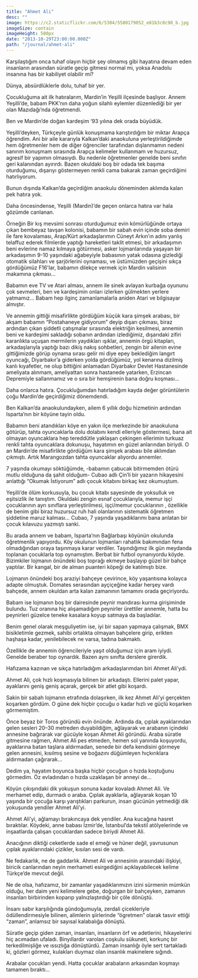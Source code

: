 ```yaml
---
title: "Ahmet Ali"
desc: ""
image: https://c2.staticflickr.com/6/5304/5580179052_e81b3c8c98_b.jpg
imageSize: contain
imageHeight: 500px
date: "2013-10-29T23:00:00.000Z"
path: "/journal/ahmet-ali"
---
```


Karşılaştığım onca tuhaf olayın hiçbir şey olmamış gibi hayatına devam eden insanların arasından süratle geçip gitmesi normal mi, yoksa Anadolu insanına has bir kabiliyet olabilir mi?

Dünya, absürdlüklerle dolu, tuhaf bir yer.

Çocukluğuma ait ilk hatıralarım, Mardin’in Yeşilli ilçesinde başlıyor. Annem Yeşilli’de, babam PKK’nın daha yoğun silahlı eylemler düzenlediği bir yer olan Mazıdağı’nda öğretmendi.

Ben ve Mardin’de doğan kardeşim ‘93 yılına dek orada büyüdük.

Yeşilli’deyken, Türkçeyle günlük konuşmama karıştırdığım bir miktar Arapça öğrendim. Ani bir aile kararıyla Kalkan’daki anaokuluna yerleştirildiğimde hem öğretmenler hem de diğer öğrenciler tarafından dışlanmamın nedeni sanırım konuşmam sırasında Arapça kelimeler kullanmam ve huzursuz, agresif bir yapımın olmasıydı. Bu nedenle öğretmenler genelde beni sınıfın geri kalanından ayırırdı. Bazen okuldaki boş bir odada tek başıma oturduğumu, dışarıyı göstermeyen renkli cama bakarak zaman geçirdiğimi hatırlıyorum.

Bunun dışında Kalkan’da geçirdiğim anaokulu döneminden aklımda kalan pek hatıra yok.

Daha öncesindense, Yeşilli (Mardin)’de geçen onlarca hatıra var hala gözümde canlanan.

Örneğin Bir kış mevsimi sonrası oturduğumuz evin kömürlüğünde ortaya çıkan bembeyaz tavşan kolonisi, babamın bir sabah evin içinde soba demiri ile fare kovalaması, Arap/Kürt arkadaşlarımın Cüneyt Arkın’ın adını yanlış telaffuz ederek filmlerde yaptığı hareketleri taklit etmesi, bir arkadaşımın beni evlerine namaz kılmaya götürmesi, asker lojmanlarında yaşayan bir arkadaşımın 9-10 yaşındaki ağabeyiyle babasının yatak odasına gizlediği otomatik silahları ve şarjörlerini oynaması, ve üstümüzden geçişini sıkça gördüğümüz F16'lar, babamın dilekçe vermek için Mardin valisinin makamına çıkması…

Babamın eve TV ve Atari alması, annem ile sinek avlayan kurbağa oyununu çok sevmeleri, ben ve kardeşimin onları izlerken gülmekten yerlere yatmamız... Babam hep ilginç zamanlamalarla aniden Atari ve bilgisayar almıştır.

Ve annemin gittiği misafirlikte gördüğüm küçük kara şimşek arabası, bir akşam babamın “Postahaneye gidiyorum” deyip dışarı çıkması, biraz ardından çıkan şiddetli çatışmalar sırasında elektriğin kesilmesi, annemin beni ve kardeşimi sakladığı sobanın ardından izlediğimiz, dışarıdaki zifiri karanlıkta uçuşan mermilerin yaydıkları ışıklar, annemin örgü kitapları, arkadaşlarıyla yaptığı bazı dikiş nakış sohbetleri, zengin bir ailenin evine gittiğimizde görüp oynama sırası gelir mi diye epey beklediğim langırt oyuncağı, Diyarbakır’a giderken yolda gördüğümüz, yol kenarına dizilmiş kanlı kıyafetler, ne olup bittiğini anlamadan Diyarbakır Devlet Hastanesinde ameliyata alınmam, ameliyattan sonra hastanede yatarken, Erzincan Depremiyle sallanmamız ve o sıra bir hemşirenin bana doğru koşması…

Daha onlarca hatıra. Çocukluğumdan hatırladığım kayda değer görüntülerin çoğu Mardin’de geçirdiğimiz dönemdendi.

Ben Kalkan’da anaokulundayken, ailem 6 yıllık doğu hizmetinin ardından Isparta’nın bir köyüne tayin oldu.

Babamın beni atandıkları köye en yakın ilçe merkezinde bir anaokuluna götürüp, tahta oyuncaklarla dolu dolabını kendi elleriyle göstermesi, bana ait olmayan oyuncaklara hep tereddütle yaklaşan çekingen ellerimin turkuaz renkli tahta oyuncaklara dokunuşu, hayatımın en güzel anlarından biriydi. O an Mardin’de misafirlikte gördüğüm kara şimşek arabası bile aklımdan çıkmıştı. Artık Marangozdan tahta oyuncaklar alıyordu annemler.

7 yaşında okumayı söktüğümde, -babamın çabucak bitirmemden ötürü mutlu olduğuna da şahit olduğum- Cubao adlı Çin’li bir yazarın hikayesini anlattığı “Okumak İstiyorum” adlı çocuk kitabını birkaç kez okumuştum.

Yeşilli’de ölüm korkusuyla, bu çocuk kitabı sayesinde de yoksulluk ve eşitsizlik ile tanıştım. Okuldaki zengin esnaf çocuklarıyla, memur işçi çocuklarının ayrı sınıflara yerleştirilmesi, işçi/memur çocuklarının , özellikle de benim gibi biraz huzursuz ruh hali olanlarının sistematik öğretmen şiddetine maruz kalması… Cubao, 7 yaşında yaşadıklarımı bana anlatan bir çocuk kılavuzu yazmıştı sanki.

Bu arada annem ve babam, Isparta’nın Bağlarbaşı köyünün okulunda öğretmenlik yapıyordu. Köy okulunun lojmanları rahatlık bakımından fena olmadığından oraya taşınmaya karar verdiler. Taşındığımız ilk gün meydanda toplanan çocuklarla top oynamıştım. Berbat bir futbol oynanıyordu köyde. Bizimkiler lojmanın önündeki boş toprağı ekmeye başlayıp güzel bir bahçe yaptılar. Bir kangal, bir de alman puanteri köpeği de katılmıştı bize.

Lojmanın önündeki boş araziyi bahçeye çevirince, köy yaşantısına kolayca adapte olmuştuk. Domates serasından ayçiçeğine kadar herşey vardı bahçede, annem okuldan arta kalan zamanının tamamını orada geçiriyordu.

Babam ise lojmanın boş bir dairesinde peynir mandırası kurma girişiminde bulundu. Tuz oranına hiç alışamadığım peynirler ürettiler annemle, hatta bu peynirleri güzelce teneke kasalara koyup satmaya da başladılar.

Benim genel olarak meşguliyetim ise, iyi bir sapan yapmaya çalışmak, BMX bisikletimle gezmek, sahibi ortalıkta olmayan bahçelere girip, erikten haşhaşa kadar, yenilebilecek ne varsa, tadına bakmaktı.

Özellikle de annemin öğrencileriyle yaşıt olduğumuz için aram iyiydi. Genelde beraber top oynardık. Bazen aynı sınıfta derslere girerdik.

Hafızama kazınan ve sıkça hatırladığım arkadaşlarımdan biri Ahmet Ali’ydi.

Ahmet Ali, çok hızlı koşmasıyla bilinen bir arkadaştı. Ellerini palet yapar, ayaklarını geniş geniş açarak, gerçek bir atlet gibi koşardı.

Sakin bir sabah lojmanın etrafında dolaşırken, ilk kez Ahmet Ali’yi gerçekten koşarken gördüm. O güne dek hiçbir çocuğu o kadar hızlı ve güçlü koşarken görmemiştim.

Önce beyaz bir Toros göründü evin önünde. Ardında da, çıplak ayaklarından gelen sesleri 20–30 metreden duyabildiğim, ağlayarak ve arabanın içindeki annesine bağırarak var gücüyle koşan Ahmet Ali göründü. Araba süratle gitmesine rağmen, Ahmet Ali pes etmeden, hemen sol yanında koşuyordu, ayaklarına batan taşlara aldırmadan, senede bir defa kendisini görmeye gelen annesini, kısılmış sesine ve boğazını düğümleyen hıçkırıklara aldırmadan çağırarak…

Dedim ya, hayatım boyunca başka hiçbir çocuğun o hızda koştuğunu görmedim. Öz evladından o hızda uzaklaşan bir anneyi de…

Köyün çıkışındaki dik yokuşun sonuna kadar kovaladı Ahmet Ali. Ve merhamet edip, durmadı o araba. Çıplak ayaklarla, ağlayarak koşan 10 yaşında bir çocuğa karşı yarıştıkları parkurun, insan gücünün yetmediği dik yokuşunda yendiler Ahmet Ali’yi.

Ahmet Ali’yi, ağlamayı bırakıncaya dek yendiler. Ana kucağına hasret bıraktılar. Köydeki, anne babası İzmir’de, İstanbul’da tekstil atölyelerinde ve inşaatlarda çalışan çocuklardan sadece biriydi Ahmet Ali.

Anacığının diktiği ceketlerde sade el emeği ve hüner değil, yavrusunun çıplak ayaklarındaki çizikler, kısılan sesi de vardı.

Ne fedakarlık, ne de gaddarlık. Ahmet Ali ve annesinin arasındaki ilişkiyi, biricik canlarından neyin merhameti esirgediğini açıklayabilecek kelime Türkçe’de mevcut değil.

Ne de olsa, hafızamız, bir zamanlar yaşadıklarımızın izini sürmenin mümkün olduğu, her daim yeni kelimelere gebe, doğurgan bir bahçeyken, zamanın insanları birbirinden koparıp yalnızlaştırdığı bir çöle dönüştü.

İnsanı sabır karşılığında gündoğumuyla, zerdali çicekleriyle ödüllendirmesiyle bilinen, alimlerin şiirlerinde “ögretmen” olarak tasvir ettiği “zaman”, anlamsız bir sayısal kalabalığa dönüştü.

Süratle geçip giden zaman, insanları, insanların örf ve adetlerini, hikayelerini hiç acımadan ufaladı. Binyıllardır varolan coşkulu sükuneti, korkunç bir terkedilmişliğe ve ıssızlığa dönüştürdü. Zaman insanlığı öyle sert tartakladı ki, gözleri görmez, kulakları duymaz olan insanlık makinelere sığındı.

Arabalar çocukları yendi. Hatta çocuklar arabaların arkasından koşmayı tamamen bıraktı…
